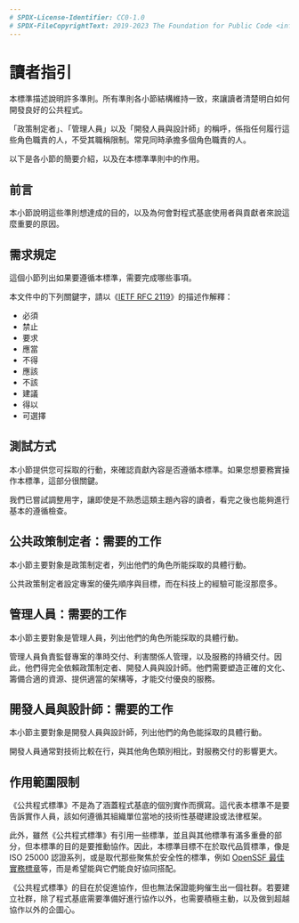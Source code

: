 ```yaml
---
# SPDX-License-Identifier: CC0-1.0
# SPDX-FileCopyrightText: 2019-2023 The Foundation for Public Code <info@publiccode.net>, https://standard.publiccode.net/AUTHORS
---
```


# 讀者指引

本標準描述說明許多準則。所有準則各小節結構維持一致，來讓讀者清楚明白如何開發良好的公共程式。

「政策制定者」、「管理人員」以及「開發人員與設計師」的稱呼，係指任何履行這些角色職責的人，不受其職稱限制。常見同時承擔多個角色職責的人。

以下是各小節的簡要介紹，以及在本標準準則中的作用。

## 前言

本小節說明這些準則想達成的目的，以及為何會對程式基底使用者與貢獻者來說這麼重要的原因。

## 需求規定

這個小節列出如果要遵循本標準，需要完成哪些事項。

本文件中的下列關鍵字，請以《[IETF RFC 2119](https://tools.ietf.org/html/rfc2119)》的描述作解釋：

* 必須
* 禁止
* 要求
* 應當
* 不得
* 應該
* 不該
* 建議
* 得以
* 可選擇

## 測試方式

本小節提供您可採取的行動，來確認貢獻內容是否遵循本標準。如果您想要務實操作本標準，這部分很關鍵。

我們已嘗試調整用字，讓即使是不熟悉這類主題內容的讀者，看完之後也能夠進行基本的遵循檢查。

## 公共政策制定者：需要的工作

本小節主要對象是政策制定者，列出他們的角色所能採取的具體行動。

公共政策制定者設定專案的優先順序與目標，而在科技上的經驗可能沒那麼多。

## 管理人員：需要的工作

本小節主要對象是管理人員，列出他們的角色所能採取的具體行動。

管理人員負責監督專案的準時交付、利害關係人管理，以及服務的持續交付。因此，他們得完全依賴政策制定者、開發人員與設計師。他們需要塑造正確的文化、籌備合適的資源、提供適當的架構等，才能交付優良的服務。

## 開發人員與設計師：需要的工作

本小節主要對象是開發人員與設計師，列出他們的角色能採取的具體行動。

開發人員通常對技術比較在行，與其他角色類別相比，對服務交付的影響更大。

## 作用範圍限制

《公共程式標準》不是為了涵蓋程式基底的個別實作而撰寫。這代表本標準不是要告訴實作人員，該如何遵循其組織單位當地的技術性基礎建設或法律框架。

此外，雖然《公共程式標準》有引用一些標準，並且與其他標準有滿多重疊的部分，但本標準的目的是要推動協作。因此，本標準目標不在於取代品質標準，像是 ISO 25000
認證系列，或是取代那些聚焦於安全性的標準，例如 [OpenSSF 最佳實務標章](https://github.com/coreinfrastructure/best-practices-badge)等，而是希望能與它們能良好協同搭配。

《公共程式標準》的目在於促進協作，但也無法保證能夠催生出一個社群。若要建立社群，除了程式基底需要準備好進行協作以外，也需要積極主動，以及做到超越協作以外的企圖心。
